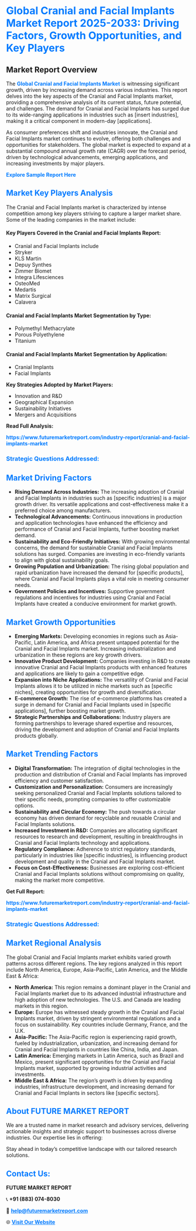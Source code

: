 <h1 style="color: #007BFF;">Global Cranial and Facial Implants Market Report 2025-2033: Driving Factors, Growth Opportunities, and Key Players</h1>

<section id="overview">
<h2>Market Report Overview</h2>
<p>The <a href="https://www.futuremarketreport.com/industry-report/cranial-and-facial-implants-market" style="color: #007BFF; text-decoration: none;"><strong>Global Cranial and Facial Implants Market</strong></a> is witnessing significant growth, driven by increasing demand across various industries. This report delves into the key aspects of the Cranial and Facial Implants market, providing a comprehensive analysis of its current status, future potential, and challenges. The demand for Cranial and Facial Implants has surged due to its wide-ranging applications in industries such as [insert industries], making it a critical component in modern-day [applications].</p>
<p>As consumer preferences shift and industries innovate, the Cranial and Facial Implants market continues to evolve, offering both challenges and opportunities for stakeholders. The global market is expected to expand at a substantial compound annual growth rate (CAGR) over the forecast period, driven by technological advancements, emerging applications, and increasing investments by major players.</p>
</section>

<section id="overview">
<p><a href="https://www.futuremarketreport.com/request-sample/reportId=99077" style="color: #007BFF; text-decoration: none;"><strong>Explore Sample Report Here</strong></a></p>
</section>

<section id="key-players">
<h2 style="color: #007BFF;">Market Key Players Analysis</h2>
<p>The Cranial and Facial Implants market is characterized by intense competition among key players striving to capture a larger market share. Some of the leading companies in the market include:</p>
<h4>Key Players Covered in the Cranial and Facial Implants Report:</h4>
<ul><li>Cranial and Facial Implants include</li><li>Stryker</li><li>KLS Martin</li><li>Depuy Synthes</li><li>Zimmer Biomet</li><li>Integra Lifesciences</li><li>OsteoMed</li><li>Medartis</li><li>Matrix Surgical</li><li>Calavera</li></ul>
<h4>Cranial and Facial Implants Market Segmentation by Type:</h4>
<ul><li>Polymethyl Methacrylate</li><li>Porous Polyethylene</li><li>Titanium</li></ul>

<h4>Cranial and Facial Implants Market Segmentation by Application:</h4>
<ul><li>Cranial Implants</li><li>Facial Implants</li></ul>
<p><strong>Key Strategies Adopted by Market Players:</strong></p>
<ul>
<li>Innovation and R&D</li>
<li>Geographical Expansion</li>
<li>Sustainability Initiatives</li>
<li>Mergers and Acquisitions</li>
</ul>
</section>

<section>
<p><strong>Read Full Analysis: </strong></p><a href="https://www.futuremarketreport.com/industry-report/cranial-and-facial-implants-market" style="color: #007BFF; text-decoration: none;"><strong>https://www.futuremarketreport.com/industry-report/cranial-and-facial-implants-market</strong></a>
<h3 style="color: #007BFF;">Strategic Questions Addressed:</h3>
</section>

<section id="driving-factors">
<h2 style="color: #007BFF;">Market Driving Factors</h2>
<ul>
<li><strong>Rising Demand Across Industries:</strong> The increasing adoption of Cranial and Facial Implants in industries such as [specific industries] is a major growth driver. Its versatile applications and cost-effectiveness make it a preferred choice among manufacturers.</li>
<li><strong>Technological Advancements:</strong> Continuous innovations in production and application technologies have enhanced the efficiency and performance of Cranial and Facial Implants, further boosting market demand.</li>
<li><strong>Sustainability and Eco-Friendly Initiatives:</strong> With growing environmental concerns, the demand for sustainable Cranial and Facial Implants solutions has surged. Companies are investing in eco-friendly variants to align with global sustainability goals.</li>
<li><strong>Growing Population and Urbanization:</strong> The rising global population and rapid urbanization have increased the demand for [specific products], where Cranial and Facial Implants plays a vital role in meeting consumer needs.</li>
<li><strong>Government Policies and Incentives:</strong> Supportive government regulations and incentives for industries using Cranial and Facial Implants have created a conducive environment for market growth.</li>
</ul>
</section>

<section id="growth-opportunities">
<h2 style="color: #007BFF;">Market Growth Opportunities</h2>
<ul>
<li><strong>Emerging Markets:</strong> Developing economies in regions such as Asia-Pacific, Latin America, and Africa present untapped potential for the Cranial and Facial Implants market. Increasing industrialization and urbanization in these regions are key growth drivers.</li>
<li><strong>Innovative Product Development:</strong> Companies investing in R&D to create innovative Cranial and Facial Implants products with enhanced features and applications are likely to gain a competitive edge.</li>
<li><strong>Expansion into Niche Applications:</strong> The versatility of Cranial and Facial Implants allows it to be utilized in niche markets such as [specific niches], creating opportunities for growth and diversification.</li>
<li><strong>E-commerce Growth:</strong> The rise of e-commerce platforms has created a surge in demand for Cranial and Facial Implants used in [specific applications], further boosting market growth.</li>
<li><strong>Strategic Partnerships and Collaborations:</strong> Industry players are forming partnerships to leverage shared expertise and resources, driving the development and adoption of Cranial and Facial Implants products globally.</li>
</ul>
</section>

<section id="trending-factors">
<h2 style="color: #007BFF;">Market Trending Factors</h2>
<ul>
<li><strong>Digital Transformation:</strong> The integration of digital technologies in the production and distribution of Cranial and Facial Implants has improved efficiency and customer satisfaction.</li>
<li><strong>Customization and Personalization:</strong> Consumers are increasingly seeking personalized Cranial and Facial Implants solutions tailored to their specific needs, prompting companies to offer customizable options.</li>
<li><strong>Sustainability and Circular Economy:</strong> The push towards a circular economy has driven demand for recyclable and reusable Cranial and Facial Implants solutions.</li>
<li><strong>Increased Investment in R&D:</strong> Companies are allocating significant resources to research and development, resulting in breakthroughs in Cranial and Facial Implants technology and applications.</li>
<li><strong>Regulatory Compliance:</strong> Adherence to strict regulatory standards, particularly in industries like [specific industries], is influencing product development and quality in the Cranial and Facial Implants market.</li>
<li><strong>Focus on Cost-Effectiveness:</strong> Businesses are exploring cost-efficient Cranial and Facial Implants solutions without compromising on quality, making the market more competitive.</li>
</ul>
</section>

<section>
<p><strong>Get Full Report: </strong></p><a href="https://www.futuremarketreport.com/industry-report/cranial-and-facial-implants-market" style="color: #007BFF; text-decoration: none;"><strong>https://www.futuremarketreport.com/industry-report/cranial-and-facial-implants-market</strong></a>
<h3 style="color: #007BFF;">Strategic Questions Addressed:</h3>
</section>


<section id="regional-analysis">
<h2 style="color: #007BFF;">Market Regional Analysis</h2>
<p>The global Cranial and Facial Implants market exhibits varied growth patterns across different regions. The key regions analyzed in this report include North America, Europe, Asia-Pacific, Latin America, and the Middle East & Africa:</p>
<ul>
<li><strong>North America:</strong> This region remains a dominant player in the Cranial and Facial Implants market due to its advanced industrial infrastructure and high adoption of new technologies. The U.S. and Canada are leading markets in this region.</li>
<li><strong>Europe:</strong> Europe has witnessed steady growth in the Cranial and Facial Implants market, driven by stringent environmental regulations and a focus on sustainability. Key countries include Germany, France, and the U.K.</li>
<li><strong>Asia-Pacific:</strong> The Asia-Pacific region is experiencing rapid growth, fueled by industrialization, urbanization, and increasing demand for Cranial and Facial Implants in countries like China, India, and Japan.</li>
<li><strong>Latin America:</strong> Emerging markets in Latin America, such as Brazil and Mexico, present significant opportunities for the Cranial and Facial Implants market, supported by growing industrial activities and investments.</li>
<li><strong>Middle East & Africa:</strong> The region’s growth is driven by expanding industries, infrastructure development, and increasing demand for Cranial and Facial Implants in sectors like [specific sectors].</li>
</ul>
</section>

<footer>
<h2 style="color: #007BFF;">About FUTURE MARKET REPORT</h2>
<p>We are a trusted name in market research and advisory services, delivering actionable insights and strategic support to businesses across diverse industries. Our expertise lies in offering:</p>

<p>Stay ahead in today’s competitive landscape with our tailored research solutions.</p>

<h2 style="color: #007BFF;">Contact Us:</h2>
<p><strong>FUTURE MARKET REPORT</strong></p>
<p>📞 <strong>+91 (883) 074-8030</strong></p>
<p>📧 <strong><a href="mailto:help@futuremarketreport.com" style="color: #007BFF;">help@futuremarketreport.com</a></strong></p>
<p>🌐 <strong><a href="https://www.futuremarketreport.com/" style="color: #007BFF;">Visit Our Website</a></strong></p>
</footer>